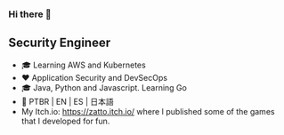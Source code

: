 ### Hi there 👋

## Security Engineer

- 🎓 Learning AWS and Kubernetes
- ❤️ Application Security and DevSecOps
- 🎓 Java, Python and Javascript. Learning Go
- 📙 PTBR | EN | ES | 日本語
- My Itch.io: https://zatto.itch.io/ where I published some of the games that I developed for fun.

